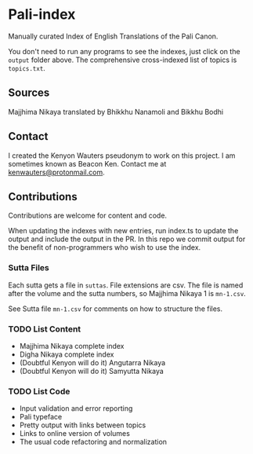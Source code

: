 # Pali-index

Manually curated Index of English Translations of the Pali Canon.

You don't need to run any programs to see the indexes, just click
on the `output` folder above.  The comprehensive cross-indexed
list of topics is `topics.txt`.

## Sources

Majjhima Nikaya translated by Bhikkhu Nanamoli and Bikkhu Bodhi

## Contact

I created the Kenyon Wauters pseudonym to work on this project.  I am
sometimes known as Beacon Ken.  Contact me at kenwauters@protonmail.com.

## Contributions

Contributions are welcome for content and code.  

When updating the indexes with new entries, run index.ts to update
the output and include the output in the PR.  In this repo we commit output for the
benefit of non-programmers who wish to use the index.

### Sutta Files 

Each sutta gets a file in `suttas`.  File extensions are csv.
The file is named after the volume and the
sutta numbers, so Majjhima Nikaya 1 is `mn-1.csv`.

See Sutta file `mn-1.csv` for comments on how to structure the files.

### TODO List Content

* Majjhima Nikaya complete index
* Digha Nikaya complete index
* (Doubtful Kenyon will do it) Angutarra Nikaya
* (Doubtful Kenyon will do it) Samyutta Nikaya

### TODO List Code

* Input validation and error reporting
* Pali typeface
* Pretty output with links between topics
* Links to online version of volumes
* The usual code refactoring and normalization
